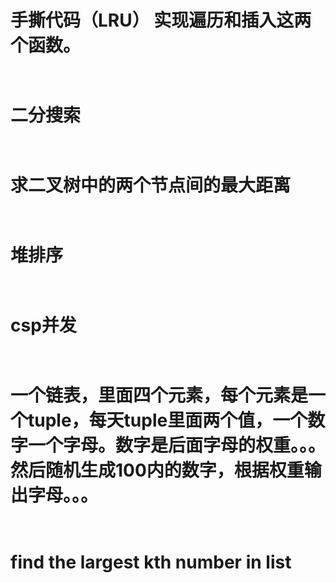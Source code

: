 # 手撕代码（LRU） 实现遍历和插入这两个函数。

```go



```


# 二分搜索


```go



```



# 求二叉树中的两个节点间的最大距离


```go



```




# 堆排序


```go



```



# csp并发


```go



```



# 一个链表，里面四个元素，每个元素是一个tuple，每天tuple里面两个值，一个数字一个字母。数字是后面字母的权重。。。然后随机生成100内的数字，根据权重输出字母。。。


```go



```



# find the largest kth number in list

```go



```


